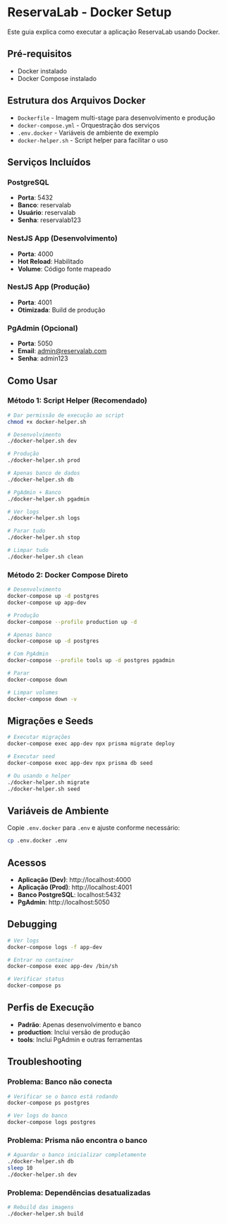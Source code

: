 # ReservaLab - Docker Setup

Este guia explica como executar a aplicação ReservaLab usando Docker.

## Pré-requisitos

- Docker instalado
- Docker Compose instalado

## Estrutura dos Arquivos Docker

- `Dockerfile` - Imagem multi-stage para desenvolvimento e produção
- `docker-compose.yml` - Orquestração dos serviços
- `.env.docker` - Variáveis de ambiente de exemplo
- `docker-helper.sh` - Script helper para facilitar o uso

## Serviços Incluídos

### PostgreSQL
- **Porta**: 5432
- **Banco**: reservalab
- **Usuário**: reservalab
- **Senha**: reservalab123

### NestJS App (Desenvolvimento)
- **Porta**: 4000
- **Hot Reload**: Habilitado
- **Volume**: Código fonte mapeado

### NestJS App (Produção)
- **Porta**: 4001
- **Otimizada**: Build de produção

### PgAdmin (Opcional)
- **Porta**: 5050
- **Email**: admin@reservalab.com
- **Senha**: admin123

## Como Usar

### Método 1: Script Helper (Recomendado)

```bash
# Dar permissão de execução ao script
chmod +x docker-helper.sh

# Desenvolvimento
./docker-helper.sh dev

# Produção
./docker-helper.sh prod

# Apenas banco de dados
./docker-helper.sh db

# PgAdmin + Banco
./docker-helper.sh pgadmin

# Ver logs
./docker-helper.sh logs

# Parar tudo
./docker-helper.sh stop

# Limpar tudo
./docker-helper.sh clean
```

### Método 2: Docker Compose Direto

```bash
# Desenvolvimento
docker-compose up -d postgres
docker-compose up app-dev

# Produção
docker-compose --profile production up -d

# Apenas banco
docker-compose up -d postgres

# Com PgAdmin
docker-compose --profile tools up -d postgres pgadmin

# Parar
docker-compose down

# Limpar volumes
docker-compose down -v
```

## Migrações e Seeds

```bash
# Executar migrações
docker-compose exec app-dev npx prisma migrate deploy

# Executar seed
docker-compose exec app-dev npx prisma db seed

# Ou usando o helper
./docker-helper.sh migrate
./docker-helper.sh seed
```

## Variáveis de Ambiente

Copie `.env.docker` para `.env` e ajuste conforme necessário:

```bash
cp .env.docker .env
```

## Acessos

- **Aplicação (Dev)**: http://localhost:4000
- **Aplicação (Prod)**: http://localhost:4001
- **Banco PostgreSQL**: localhost:5432
- **PgAdmin**: http://localhost:5050

## Debugging

```bash
# Ver logs
docker-compose logs -f app-dev

# Entrar no container
docker-compose exec app-dev /bin/sh

# Verificar status
docker-compose ps
```

## Perfis de Execução

- **Padrão**: Apenas desenvolvimento e banco
- **production**: Inclui versão de produção
- **tools**: Inclui PgAdmin e outras ferramentas

## Troubleshooting

### Problema: Banco não conecta
```bash
# Verificar se o banco está rodando
docker-compose ps postgres

# Ver logs do banco
docker-compose logs postgres
```

### Problema: Prisma não encontra o banco
```bash
# Aguardar o banco inicializar completamente
./docker-helper.sh db
sleep 10
./docker-helper.sh dev
```

### Problema: Dependências desatualizadas
```bash
# Rebuild das imagens
./docker-helper.sh build
```
